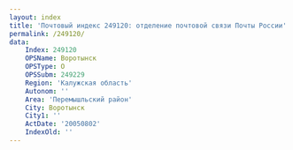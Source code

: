 ```yaml
---
layout: index
title: 'Почтовый индекс 249120: отделение почтовой связи Почты России'
permalink: /249120/
data:
    Index: 249120
    OPSName: Воротынск
    OPSType: О
    OPSSubm: 249229
    Region: 'Калужская область'
    Autonom: ''
    Area: 'Перемышльский район'
    City: Воротынск
    City1: ''
    ActDate: '20050802'
    IndexOld: ''
---
```


